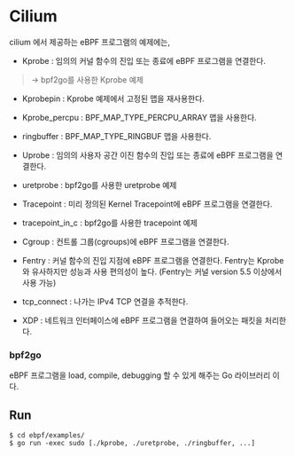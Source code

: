 # Cilium

cilium 에서 제공하는 eBPF 프로그램의 예제에는,

- Kprobe : 임의의 커널 함수의 진입 또는 종료에 eBPF 프로그램을 연결한다.
> -> bpf2go를 사용한 Kprobe 예제

- Kprobepin : Kprobe 예제에서 고정된 맵을 재사용한다.

- Kprobe_percpu : BPF_MAP_TYPE_PERCPU_ARRAY 맵을 사용한다.

- ringbuffer : BPF_MAP_TYPE_RINGBUF 맵을 사용한다.

- Uprobe : 임의의 사용자 공간 이진 함수의 진입 또는 종료에 eBPF 프로그램을 연결한다.

- uretprobe : bpf2go를 사용한 uretprobe 예제

- Tracepoint : 미리 정의된 Kernel Tracepoint에 eBPF 프로그램을 연결한다.

- tracepoint_in_c : bpf2go를 사용한 tracepoint 예제

- Cgroup : 컨트롤 그룹(cgroups)에 eBPF 프로그램을 연결한다.

- Fentry : 커널 함수의 진입 지점에 eBPF 프로그램을 연결한다. Fentry는 Kprobe와 유사하지만 성능과 사용 편의성이 높다. (Fentry는 커널 version 5.5 이상에서 사용 가능)

- tcp_connect : 나가는 IPv4 TCP 연결을 추적한다.

- XDP : 네트워크 인터페이스에 eBPF 프로그램을 연결하여 들어오는 패킷을 처리한다.

### bpf2go

eBPF 프로그램을 load, compile, debugging 할 수 있게 해주는 Go 라이브러리 이다.

## Run

```
$ cd ebpf/examples/
$ go run -exec sudo [./kprobe, ./uretprobe, ./ringbuffer, ...]
```
